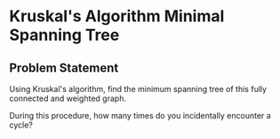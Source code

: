 # Kruskal's Algorithm Minimal Spanning Tree

## Problem Statement

Using Kruskal's algorithm, find the minimum spanning tree of this fully connected and weighted graph.

During this procedure, how many times do you incidentally encounter a cycle?